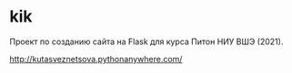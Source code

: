 # kik
Проект по созданию сайта на Flask для курса Питон НИУ ВШЭ (2021).

http://kutasveznetsova.pythonanywhere.com/
